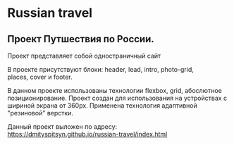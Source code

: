 # Russian travel

## Проект Путшествия по России.

Проект представляет собой одностраничный сайт  

В проекте присутствуют блоки: header, lead, intro, photo-grid,  
places, cover и footer.

В данном проекте использованы технологии flexbox, grid, абослютное позиционирование. Проект создан для использования на устройствах с шириной экрана от 360px. Применена технология адаптивной "резиновой" верстки.

Данный проект выложен по адресу: https://dmityspitsyn.github.io/russian-travel/index.html